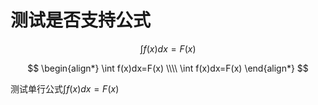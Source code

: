 # 测试是否支持公式


$$
\int f(x)dx=F(x)
$$

$$
\begin{align*}
\int f(x)dx=F(x)
\\\\
\int f(x)dx=F(x)
\end{align*}
$$


测试单行公式$\int f(x)dx=F(x)$
